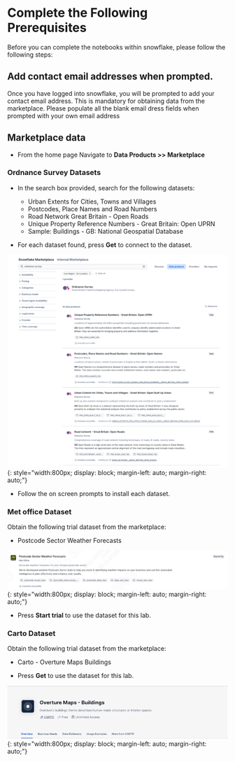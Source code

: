 # <h0blue>Complete the Following </h0blue><h0black>Prerequisites</h0black>

Before you can complete the notebooks within snowflake, please follow the following steps:

## <h1sub>Add contact email addresses when prompted.</h1sub>

Once you have logged into snowflake, you will be prompted to add your contact email address.  This is mandatory for obtaining data from the marketplace.  Please populate all the blank email dress fields when prompted with your own email address

## <h1sub>Marketplace data</h1sub>

- From the home page Navigate to **Data Products >> Marketplace**

### <h1grey>Ordnance Survey Datasets</h1grey>


- In the search box provided, search for the following datasets:


    -   Urban Extents for Cities, Towns and Villages
    -   Postcodes, Place Names and Road Numbers
    -   Road Network Great Britain - Open Roads
    -   Unique Property Reference Numbers - Great Britain: Open UPRN
    -   Sample: Buildings - GB: National Geospatial Database
   


- For each dataset found, press **Get** to connect to the dataset.  

![alt text](assets/ordnance_survey.png){: style="width:800px; display: block; margin-left: auto; margin-right: auto;"}

- Follow the on screen prompts to install each dataset.

### <h1grey>Met office Dataset</h1grey>

Obtain the following trial dataset from the marketplace:

-   Postcode Sector Weather Forecasts

 ![alt text](assets/metoffice.png){: style="width:800px; display: block; margin-left: auto; margin-right: auto;"}

- Press **Start trial** to use the dataset for this lab.  

### <h1grey>Carto Dataset</h1grey> 

Obtain the following trial dataset from the marketplace:

 -   Carto - Overture Maps Buildings

- Press **Get** to use the dataset for this lab.  

 ![alt text](assets/carto.png){: style="width:800px; display: block; margin-left: auto; margin-right: auto;"}





